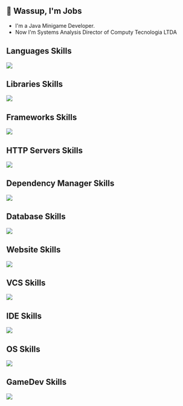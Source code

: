 ## :wave: Wassup, I'm Jobs
- I'm a Java Minigame Developer.
- Now I'm Systems Analysis Director of Computy Tecnologia LTDA

## Languages Skills
![](https://skillicons.dev/icons?i=java,cs,lua,js,php)
## Libraries Skills
![](https://skillicons.dev/icons?i=react,nodejs)
## Frameworks Skills
![](https://skillicons.dev/icons?i=dotnet,electron,spring,laravel,nextjs,nestjs)
## HTTP Servers Skills
![](https://skillicons.dev/icons?i=nginx,maven)
## Dependency Manager Skills
![](https://skillicons.dev/icons?i=maven,gradle)
## Database Skills
![](https://skillicons.dev/icons?i=sqlite,postgres,mysql)
## Website Skills
![](https://skillicons.dev/icons?i=html,css,tailwind)
## VCS Skills
![](https://skillicons.dev/icons?i=git,github)
## IDE Skills
![](https://skillicons.dev/icons?i=vscode,idea,eclipse,visualstudio)
## OS Skills
![](https://skillicons.dev/icons?i=linux)
## GameDev Skills
![](https://skillicons.dev/icons?i=unity,unreal,blender)
